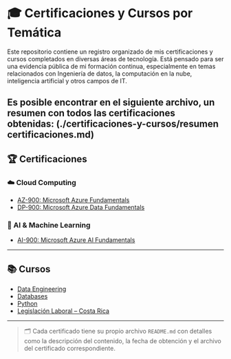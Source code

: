 # 🎓 Certificaciones y Cursos por Temática

Este repositorio contiene un registro organizado de mis certificaciones y cursos completados en diversas áreas de tecnología. Está pensado para ser una evidencia pública de mi formación continua, especialmente en temas relacionados con Ingeniería de datos, la computación en la nube, inteligencia artificial y otros campos de IT.

Es posible encontrar en el siguiente archivo, un resumen con todos las certificaciones obtenidas: (./certificaciones-y-cursos/resumen certificaciones.md)
---

## 🏆 Certificaciones

### ☁️ Cloud Computing
- [AZ-900: Microsoft Azure Fundamentals](./Certificaciones/Cloud_Computing/AZ-900/README.md)
- [DP-900: Microsoft Azure Data Fundamentals](./Certificaciones/Cloud-Computing/DP-900/README.md)

### 🤖 AI & Machine Learning
- [AI-900: Microsoft Azure AI Fundamentals](./Certificaciones/AI-Machine-Learning/AI-900/README.md)

---

## 📚 Cursos
- [Data Engineering](./Cursos/Data_Engineering)
- [Databases](./Cursos/Databases)
- [Python](./Cursos/Python)
- [Legislación Laboral – Costa Rica](./Otros-Cursos/Legislacion-Laboral/README.md)

---

> 🗂 Cada certificado tiene su propio archivo `README.md` con detalles como la descripción del contenido, la fecha de obtención y el archivo del certificado correspondiente.
